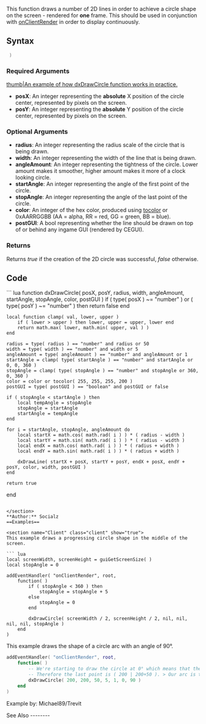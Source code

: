 <lowercasetitle/>

This function draws a number of 2D lines in order to achieve a circle shape on the screen - rendered for **one** frame. This should be used in conjunction with [onClientRender](/docs/onclientrender.md "wikilink") in order to display continuously.

Syntax
------

``` lua
 )
```

### Required Arguments

[thumb|An example of how dxDrawCircle function works in practice.](/docs/image:dxdrawcircle_example.png.md "wikilink")

-   **posX**: An integer representing the **absolute** X position of the circle center, represented by pixels on the screen.
-   **posY**: An integer representing the **absolute** Y position of the circle center, represented by pixels on the screen.

### Optional Arguments

-   **radius**: An integer representing the radius scale of the circle that is being drawn.
-   **width**: An integer representing the width of the line that is being drawn.
-   **angleAmount**: An integer representing the tightness of the circle. Lower amount makes it smoother, higher amount makes it more of a clock looking circle.
-   **startAngle**: An integer representing the angle of the first point of the circle.
-   **stopAngle**: An integer representing the angle of the last point of the circle.
-   **color**: An integer of the hex color, produced using [tocolor](/docs/tocolor.md "wikilink") or 0xAARRGGBB (AA = alpha, RR = red, GG = green, BB = blue).
-   **postGUI**: A bool representing whether the line should be drawn on top of or behind any ingame GUI (rendered by CEGUI).

### Returns

Returns *true* if the creation of the 2D circle was successful, *false* otherwise.

Code
----

<section name="Client" class="client" show="true">
``` lua
function dxDrawCircle( posX, posY, radius, width, angleAmount, startAngle, stopAngle, color, postGUI )
    if ( type( posX ) ~= "number" ) or ( type( posY ) ~= "number" ) then
        return false
    end
    
    local function clamp( val, lower, upper )
        if ( lower > upper ) then lower, upper = upper, lower end
        return math.max( lower, math.min( upper, val ) )
    end
    
    radius = type( radius ) == "number" and radius or 50
    width = type( width ) == "number" and width or 5
    angleAmount = type( angleAmount ) == "number" and angleAmount or 1
    startAngle = clamp( type( startAngle ) == "number" and startAngle or 0, 0, 360 )
    stopAngle = clamp( type( stopAngle ) == "number" and stopAngle or 360, 0, 360 )
    color = color or tocolor( 255, 255, 255, 200 )
    postGUI = type( postGUI ) == "boolean" and postGUI or false
    
    if ( stopAngle < startAngle ) then
        local tempAngle = stopAngle
        stopAngle = startAngle
        startAngle = tempAngle
    end
    
    for i = startAngle, stopAngle, angleAmount do
        local startX = math.cos( math.rad( i ) ) * ( radius - width )
        local startY = math.sin( math.rad( i ) ) * ( radius - width )
        local endX = math.cos( math.rad( i ) ) * ( radius + width )
        local endY = math.sin( math.rad( i ) ) * ( radius + width )
    
        dxDrawLine( startX + posX, startY + posY, endX + posX, endY + posY, color, width, postGUI )
    end
    
    return true
end
```

</section>
**Author:** Socialz
==Examples==

<section name="Client" class="client" show="true">
This example draws a progressing circle shape in the middle of the screen.

``` lua
local screenWidth, screenHeight = guiGetScreenSize( )
local stopAngle = 0

addEventHandler( "onClientRender", root,
    function( )
        if ( stopAngle < 360 ) then
            stopAngle = stopAngle + 5
        else
            stopAngle = 0
        end
        
        dxDrawCircle( screenWidth / 2, screenHeight / 2, nil, nil, nil, nil, stopAngle )
    end
)
```

</section>
<section name="Client" class="client" show="true">
This example draws the shape of a circle arc with an angle of 90°.

``` lua
addEventHandler( "onClientRender", root, 
    function( )
        -- We're starting to draw the circle at 0° which means that the first point of the arc is ( 200+50 | 200 )
        -- Therefore the last point is ( 200 | 200+50 ). > Our arc is the "lower right" quarter of the circle.
        dxDrawCircle( 200, 200, 50, 5, 1, 0, 90 )
    end
)
```

Example by: Michael89/Trevit

</section>
See Also
--------
